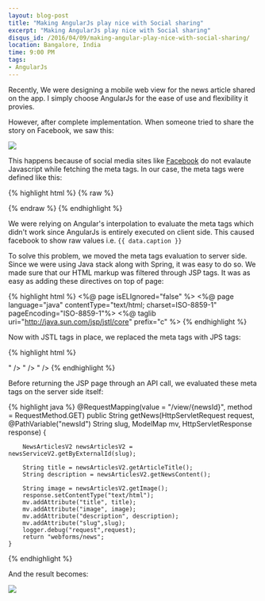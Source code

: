 ```yaml
---
layout: blog-post
title: "Making AngularJs play nice with Social sharing"
excerpt: "Making AngularJs play nice with Social sharing"
disqus_id: /2016/04/09/making-angular-play-nice-with-social-sharing/
location: Bangalore, India
time: 9:00 PM
tags:
- AngularJs
---
```



Recently, We were designing a mobile web view for the news article shared on the app. I simply choose AngularJs for the ease of use and flexibility it provies.

However, after complete implementation. When someone tried to share the story on Facebook, we saw this:

![](/images/Blog/angular1.png)

This happens because of social media sites like [Facebook]() do not evalaute Javascript while fetching the meta tags. In our case, the meta tags were defined like this:


{% highlight html %}
{% raw %}
<title ng-bind="title"></title>
<meta property="og:title" content="{{ data.caption }}" />
<meta property="og:image" content="{{ data.xImage}}" />
<meta property="og:description" content="{{ data.caption }}" />
{% endraw %}
{% endhighlight %}

We were relying on Angular's interpolation to evaluate the meta tags which didn't work since AngularJs is entirely executed on client side. This caused facebook to show raw values i.e. 
`{{ data.caption }}`

To solve this problem, we moved the meta tags evaluation to server side. Since we were using Java stack along with Spring, it was easy to do so. We made sure that our HTML markup was filtered through JSP tags. It was as easy as adding these directives on top of page:

{% highlight html %}
<%@ page isELIgnored="false" %>
<%@ page language="java" contentType="text/html; charset=ISO-8859-1"
         pageEncoding="ISO-8859-1"%>
<%@ taglib uri="http://java.sun.com/jsp/jstl/core" prefix="c" %>
{% endhighlight %}

Now with JSTL tags in place, we replaced the meta tags with JPS tags:

{% highlight html %}
 <title><c:out value="${title}"></c:out></title>
 <meta name="viewport" content="initial-scale=1, maximum-scale=1, user-scalable=no, width=device-width">
 <meta property="og:title" content="<c:out value="${title}"></c:out>" />
 <meta property="og:image" content="<c:out value="${image}"></c:out>" />
 <meta property="og:description" content="<c:out value="${description}"></c:out>" />
{% endhighlight %}

Before returning the JSP page through an API call, we evaluated these meta tags on the server side itself:

{% highlight java %}
@RequestMapping(value = "/view/{newsId}", method = RequestMethod.GET)
	public String getNews(HttpServletRequest request, @PathVariable("newsId") String slug, ModelMap mv, HttpServletResponse response) {

		NewsArticlesV2 newsArticlesV2 = newsServiceV2.getByExternalId(slug);

		String title = newsArticlesV2.getArticleTitle();
		String description = newsArticlesV2.getNewsContent();

		String image = newsArticlesV2.getImage();
		response.setContentType("text/html");
		mv.addAttribute("title", title);
		mv.addAttribute("image", image);
		mv.addAttribute("description", description);
		mv.addAttribute("slug",slug);
		logger.debug("request",request);
		return "webforms/news";
	}
{% endhighlight %}

And the result becomes:

![](/images/Blog/angular2.png)


